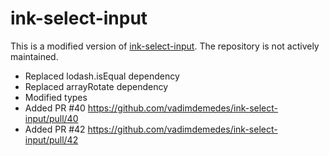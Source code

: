# ink-select-input

This is a modified version of [ink-select-input](https://github.com/vadimdemedes/ink-select-input).
The repository is not actively maintained.

- Replaced lodash.isEqual dependency
- Replaced arrayRotate dependency
- Modified types
- Added PR #40 https://github.com/vadimdemedes/ink-select-input/pull/40
- Added PR #42 https://github.com/vadimdemedes/ink-select-input/pull/42
